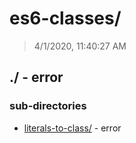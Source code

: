 # es6-classes/

> 4/1/2020, 11:40:27 AM 

## ./ - error


### sub-directories

* [literals-to-class/](./literals-to-class/REVIEW.md) - error

